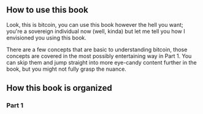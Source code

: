 ## How to use this book

Look, this is bitcoin, you can use this book however the hell you want; you're a sovereign individual now (well, kinda)
but let me tell you how I envisioned you using this book.

There are a few concepts that are basic to understanding bitcoin, those concepts are covered
in the most possibly entertaining way in Part 1. You can skip them and jump straight into
more eye-candy content further in the book, but you might not fully grasp the nuance.

## How this book is organized

### Part 1
